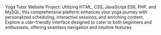 Yoga Tutor Website Project: Utilizing HTML, CSS, JavaScript ES6, PHP, and MySQL, this comprehensive platform enhances your yoga journey with personalized scheduling, interactive sessions, and enriching content. Explore a user-friendly interface designed to cater to both beginners and enthusiasts, offering seamless navigation and intuitive features
